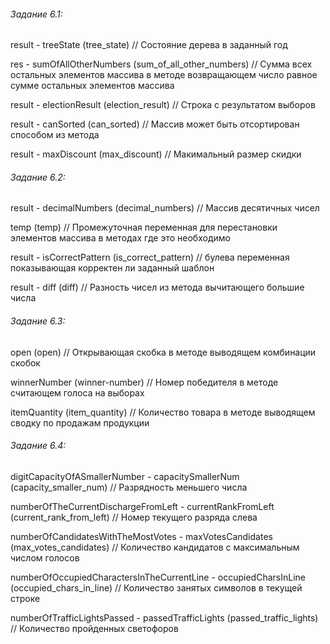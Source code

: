 ###### Задание 6.1:

result - treeState (tree_state) // Состояние дерева в заданный год

res - sumOfAllOtherNumbers (sum_of_all_other_numbers) // Сумма всех остальных элементов массива в методе возвращающем число равное сумме остальных элементов массива

result - electionResult (election_result) // Строка с результатом выборов

result - canSorted (can_sorted) // Массив может быть отсортирован способом из метода

result - maxDiscount (max_discount) // Макимальный размер скидки

###### Задание 6.2:

result - decimalNumbers (decimal_numbers) // Массив десятичных чисел

temp (temp) // Промежуточная переменная для перестановки элементов массива в методах где это необходимо

result - isCorrectPattern (is_correct_pattern) // булева переменная показывающая корректен ли заданный шаблон

result - diff (diff) // Разность чисел из метода вычитающего большие числа

###### Задание 6.3:

open (open) // Открывающая скобка в методе выводящем комбинации скобок

winnerNumber (winner-number) // Номер победителя в методе считающем голоса на выборах

itemQuantity (item_quantity) // Количество товара в методе выводящем сводку по продажам продукции

###### Задание 6.4:

digitCapacityOfASmallerNumber - capacitySmallerNum (capacity_smaller_num) // Разрядность меньшего числа

numberOfTheCurrentDischargeFromLeft - currentRankFromLeft (current_rank_from_left) // Номер текущего разряда слева

numberOfCandidatesWithTheMostVotes - maxVotesCandidates (max_votes_candidates) // Количество кандидатов с максимальным числом голосов

numberOfOccupiedCharactersInTheCurrentLine - occupiedCharsInLine (occupied_chars_in_line) // Количество занятых символов в текущей строке

numberOfTrafficLightsPassed - passedTrafficLights (passed_traffic_lights) // Количество пройденных светофоров